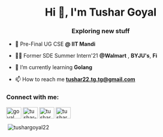 <h1 align="center">Hi 👋, I'm Tushar Goyal</h1>
<h3 align="center">Exploring new stuff</h3>

- 📄 Pre-Final UG CSE **@ IIT Mandi**

- 👨‍💻 Former SDE Summer Intern'21 **@Walmart** , **BYJU's**,  **Fi**

- 🌱 I’m currently learning **Golang**

- 📫 How to reach me **tushar22.tg.tg@gmail.com**

<h3 align="left">Connect with me:</h3>
<p align="left">
<a href="https://twitter.com/goyal__tushar" target="blank"><img align="center" src="https://cdn.jsdelivr.net/npm/simple-icons@3.0.1/icons/twitter.svg" alt="goyal__tushar" height="30" width="40" /></a>
<a href="https://linkedin.com/in/tushar--goyal" target="blank"><img align="center" src="https://cdn.jsdelivr.net/npm/simple-icons@3.0.1/icons/linkedin.svg" alt="tushar--goyal" height="30" width="40" /></a>
<a href="https://fb.com/tushar22.tg.tg" target="blank"><img align="center" src="https://cdn.jsdelivr.net/npm/simple-icons@3.0.1/icons/facebook.svg" alt="tushar22.tg.tg" height="30" width="40" /></a>
<a href="https://instagram.com/tushar22.tg.tg" target="blank"><img align="center" src="https://cdn.jsdelivr.net/npm/simple-icons@3.0.1/icons/instagram.svg" alt="tushar22.tg.tg" height="30" width="40" /></a>
</p>


<p>&nbsp;<img align="center" src="https://github-readme-stats.vercel.app/api?username=tushargoyal22&show_icons=true&locale=en" alt="tushargoyal22" /></p>

